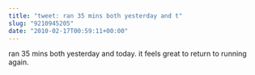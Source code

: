 ```yaml
---
title: "tweet: ran 35 mins both yesterday and t"
slug: "9210945205"
date: "2010-02-17T00:59:11+00:00"
---
```

ran 35 mins both yesterday and today. it feels great to return to running again.